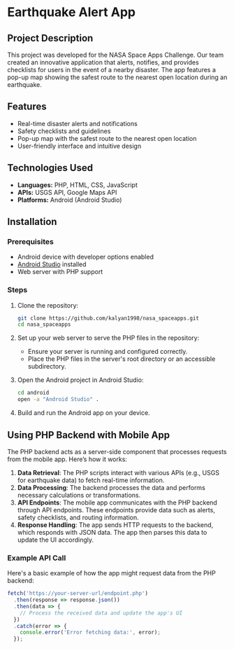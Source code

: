 # Earthquake Alert App

## Project Description

This project was developed for the NASA Space Apps Challenge. Our team created an innovative application that alerts, notifies, and provides checklists for users in the event of a nearby disaster. The app features a pop-up map showing the safest route to the nearest open location during an earthquake.

## Features

- Real-time disaster alerts and notifications
- Safety checklists and guidelines
- Pop-up map with the safest route to the nearest open location
- User-friendly interface and intuitive design

## Technologies Used

- **Languages:** PHP, HTML, CSS, JavaScript
- **APIs:** USGS API, Google Maps API
- **Platforms:** Android (Android Studio)

## Installation

### Prerequisites

- Android device with developer options enabled
- [Android Studio](https://developer.android.com/studio) installed
- Web server with PHP support

### Steps

1. Clone the repository:
    ```bash
    git clone https://github.com/kalyan1998/nasa_spaceapps.git
    cd nasa_spaceapps
    ```

2. Set up your web server to serve the PHP files in the repository:
    - Ensure your server is running and configured correctly.
    - Place the PHP files in the server's root directory or an accessible subdirectory.

3. Open the Android project in Android Studio:
    ```bash
    cd android
    open -a "Android Studio" .
    ```

4. Build and run the Android app on your device.

## Using PHP Backend with Mobile App

The PHP backend acts as a server-side component that processes requests from the mobile app. Here’s how it works:

1. **Data Retrieval**: The PHP scripts interact with various APIs (e.g., USGS for earthquake data) to fetch real-time information.
2. **Data Processing**: The backend processes the data and performs necessary calculations or transformations.
3. **API Endpoints**: The mobile app communicates with the PHP backend through API endpoints. These endpoints provide data such as alerts, safety checklists, and routing information.
4. **Response Handling**: The app sends HTTP requests to the backend, which responds with JSON data. The app then parses this data to update the UI accordingly.

### Example API Call

Here's a basic example of how the app might request data from the PHP backend:

```javascript
fetch('https://your-server-url/endpoint.php')
  .then(response => response.json())
  .then(data => {
    // Process the received data and update the app's UI
  })
  .catch(error => {
    console.error('Error fetching data:', error);
  });

